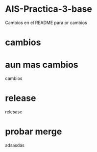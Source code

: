 # AIS-Practica-3-base


Cambios en el README para pr
cambios 
# cambios
# aun mas cambios 
cambios

# release
relesase

# probar merge
adsasdas